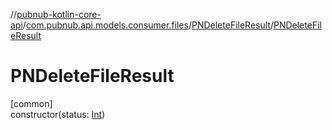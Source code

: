 //[pubnub-kotlin-core-api](../../../index.md)/[com.pubnub.api.models.consumer.files](../index.md)/[PNDeleteFileResult](index.md)/[PNDeleteFileResult](-p-n-delete-file-result.md)

# PNDeleteFileResult

[common]\
constructor(status: [Int](https://kotlinlang.org/api/core/kotlin-stdlib/kotlin/-int/index.html))
